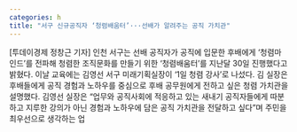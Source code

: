 ```yaml
---
categories: h
title: "서구 신규공직자 ‘청렴배움터’···선배가 알려주는 공직 가치관"
---
```

[투데이경제 정창근 기자] 인천 서구는 선배 공직자가 공직에 입문한 후배에게 ‘청렴마인드’를 전파해 청렴한 조직문화를 만들기 위한 ‘청렴배움터’를 지난달 30일 진행했다고 밝혔다. 이날 교육에는 김영선 서구 미래기획실장이 ‘1일 청렴 강사’로 나섰다. 김 실장은 후배들에게 공직 경험과 노하우를 중심으로 후배 공무원에게 전하고 싶은 청렴 가치관을 설명했다. 김영선 실장은 “업무와 공직사회에 적응하고 있는 새내기 공직자들에게 따분하고 지루한 강의가 아닌 경험과 노하우에 담은 공직 가치관을 전달하고 싶다”며 주민을 최우선으로 생각하는 업